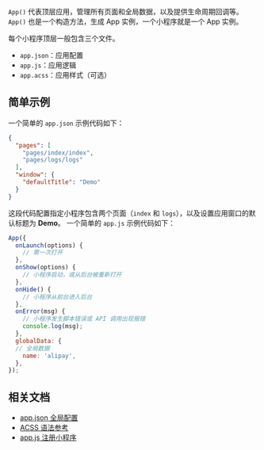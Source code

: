 `App()` 代表顶层应用，管理所有页面和全局数据，以及提供生命周期回调等。`App()` 也是一个构造方法，生成 App 实例，一个小程序就是一个 App 实例。

每个小程序顶层一般包含三个文件。

- `app.json`：应用配置
- `app.js`：应用逻辑
- `app.acss`：应用样式（可选）

## 简单示例
一个简单的 `app.json` 示例代码如下：
``` json
{
  "pages": [
    "pages/index/index",
    "pages/logs/logs"
  ],
  "window": {
    "defaultTitle": "Demo"
  }
}
```
这段代码配置指定小程序包含两个页面（`index` 和 `logs`），以及设置应用窗口的默认标题为 **Demo**。
一个简单的 `app.js` 示例代码如下：
``` JavaScript
App({
  onLaunch(options) {
    // 第一次打开
  },
  onShow(options) {
    // 小程序启动，或从后台被重新打开
  },
  onHide() {
    // 小程序从前台进入后台
  },
  onError(msg) {
    // 小程序发生脚本错误或 API 调用出现报错
    console.log(msg);
  },
  globalData: {
  // 全局数据
    name: 'alipay',
  },
});
```

## 相关文档
- [app.json 全局配置](https://opendocs.alipay.com/mini/framework/app-json)
- [ACSS 语法参考](https://opendocs.alipay.com/mini/framework/acss)
- [app.js 注册小程序](https://opendocs.alipay.com/mini/framework/app-detail)

